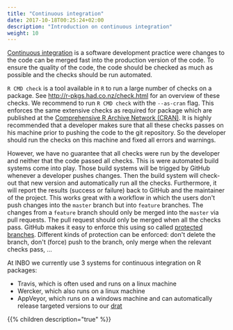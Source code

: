```yaml
---
title: "Continuous integration"
date: 2017-10-18T00:25:24+02:00
description: "Introduction on continuous integration"
weight: 10
---
```


[Continuous integration](https://en.wikipedia.org/wiki/Continuous_integration) is a software development practice were changes to the code can be merged fast into the production version of the code. To ensure the quality of the code, the code should be checked as much as possible and the checks should be run automated.

`R CMD check` is a tool available in `R` to run a large number of checks on a package. See http://r-pkgs.had.co.nz/check.html for an overview of these checks. We recommend to run `R CMD check` with the `--as-cran` flag. This enforces the same extensive checks as required for package which are published at the [Comprehensive R Archive Network (CRAN)](https://cran.r-project.org/web/packages/policies.html). It is highly recommended that a developer makes sure that all these checks passes on his machine prior to pushing the code to the git repository. So the developer should run the checks on this machine and fixed all errors and warnings.

However, we have no guarantee that all checks were run by the developer and neither that the code passed all checks. This is were automated build systems come into play. Those build systems will be trigged by GitHub whenever a developer pushes changes. Then the build system will check-out that new version and automatically run all the checks. Furthermore, it will report the results (success or failure) back to GitHub and the maintainer of the project. This works great with a workflow in which the users don't push changes into the `master` branch but into `feature` branches. The changes from a `feature` branch should only be merged into the `master` via pull requests. The pull request should only be merged when all the checks pass. GitHub makes it easy to enforce this using so called [protected branches](https://help.github.com/articles/about-protected-branches/). Different kinds of protection can be enforced: don't delete the branch, don't (force) push to the branch, only merge when the relevant checks pass, ...

At INBO we currently use 3 systems for continuous integration on R packages:

- Travis, which is often used and runs on a linux machine
- Wercker, which also runs on a linux machine
- AppVeyor, which runs on a windows machine and can automatically release targeted versions to our [drat](https://inbo.github.io/drat)

{{% children description="true"   %}}
